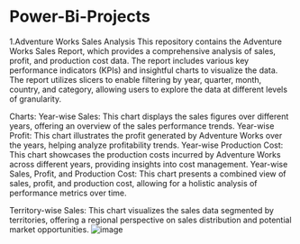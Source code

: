 # Power-Bi-Projects
1.Adventure Works Sales Analysis
This repository contains the Adventure Works Sales Report, which provides a comprehensive analysis of sales, profit, and production cost data. The report includes various key performance indicators (KPIs) and insightful charts to visualize the data. The report utilizes slicers to enable filtering by year, quarter, month, country, and category, allowing users to explore the data at different levels of granularity.

Charts:
Year-wise Sales: This chart displays the sales figures over different years, offering an overview of the sales performance trends.
Year-wise Profit: This chart illustrates the profit generated by Adventure Works over the years, helping analyze profitability trends.
Year-wise Production Cost: This chart showcases the production costs incurred by Adventure Works across different years, providing insights into cost management.
Year-wise Sales, Profit, and Production Cost: This chart presents a combined view of sales, profit, and production cost, allowing for a holistic analysis of performance metrics over time.

Territory-wise Sales: This chart visualizes the sales data segmented by territories, offering a regional perspective on sales distribution and potential market opportunities.
![image](https://github.com/AkshayPetkar023/Power-Bi-Projects/assets/102145773/3f8ce3b7-18bd-4875-8c69-acbd12574311)

